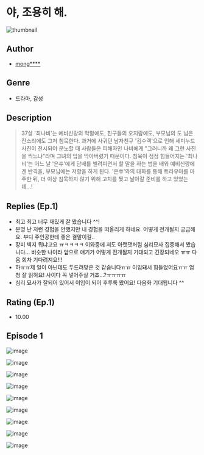 # 야, 조용히 해.
![thumbnail](https://image-comic.pstatic.net/user_contents_data/challenge_comic/2023/05/25/327086/upload_3486130496631748149_480x623.jpeg)

## Author
- [mong****](https://comic.naver.com/artistTitle?id=327086)

## Genre
- 드라마, 감성

## Description
> 37살 '최나비'는 예비신랑의 막말에도, 친구들의 오지랖에도, 부모님의 도 넘은 잔소리에도 그저 침묵한다. 과거에 사귀던 남자친구 '김수렉'으로 인해 세미누드 사진이 전시되어 분노할 때 사람들은 피해자인 나비에게 "그러니까 왜 그런 사진을 찍느냐"라며 그녀의 입을 막아버렸기 때문이다. 침묵이 점점 힘들어지는 '최나비'는 어느 날 '은쑤'에게 담배를 빌려피면서 할 말을 하는 법을 배워 예비신랑에겐 반격을, 부모님에는 저항을 하게 된다. '은쑤'와의 대화를 통해 트라우마를 마주한 뒤, 더 이상 침묵하지 않기 위해 고치를 찢고 날아갈 준비를 하고 있었는데...!

## Replies (Ep.1)
- 최고 최고 너무 재밌게 잘 봤습니다 ^^!
- 분명 난 저런 경험을 안했지만 내 경험을 떠올리게 하네요. 어떻게 전개될지 궁금해요. 부디 주인공한테 좋은 결말이길..
- 장미 벽지 뭐냐고요 ㅠㅋㅋㅋㅋ 이와중에 저도 아랫댓처럼 심리묘사 집중해서 봤습니다… 비슷한 나이라 앞으로 얘기가 어떻게 전개될지 기대되고 긴장되네오 ㅠㅠ 다음 회차 기다려져요!!!
- 하ㅠㅠ제 일이 아닌데도 두드려맞은 것 같습니다ㅠㅠ 이입돼서 힘들었어요ㅠㅠ 엄청 잘 읽혀요! 사이다 꼭 넣어주실 거죠…?ㅠㅠㅠㅠ
- 심리 묘사가 잘되어 있어서 이입이 되어 후루룩 봤어요! 다음화 기대됩니다 ^^

## Rating (Ep.1)
- 10.00

## Episode 1
![image](https://image-comic.pstatic.net/user_contents_data/challenge_comic/2023/05/25/327086/upload_7365748667266262073.jpeg)

![image](https://image-comic.pstatic.net/user_contents_data/challenge_comic/2023/05/25/327086/upload_4123105074721613411.jpeg)

![image](https://image-comic.pstatic.net/user_contents_data/challenge_comic/2023/05/25/327086/upload_3617569594700751718.jpeg)

![image](https://image-comic.pstatic.net/user_contents_data/challenge_comic/2023/05/25/327086/upload_7364901837137458230.jpeg)

![image](https://image-comic.pstatic.net/user_contents_data/challenge_comic/2023/05/25/327086/upload_3545516415953482595.jpeg)

![image](https://image-comic.pstatic.net/user_contents_data/challenge_comic/2023/05/25/327086/upload_3617571815262597426.jpeg)

![image](https://image-comic.pstatic.net/user_contents_data/challenge_comic/2023/05/25/327086/upload_3689402892709083191.jpeg)

![image](https://image-comic.pstatic.net/user_contents_data/challenge_comic/2023/05/25/327086/upload_3978138843100832816.jpeg)

![image](https://image-comic.pstatic.net/user_contents_data/challenge_comic/2023/05/25/327086/upload_4122029717936419385.jpeg)
